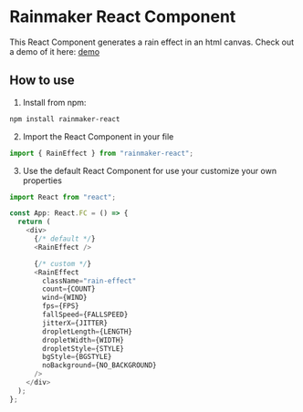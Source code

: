 # Rainmaker React Component

This React Component generates a rain effect in an html canvas. Check out a demo of it here: [demo](https://jay2thewhy.github.io/rainmaker-demo/)

## How to use

1. Install from npm:

```bash
npm install rainmaker-react
```

2. Import the React Component in your file

```js
import { RainEffect } from "rainmaker-react";
```

3. Use the default React Component for use your customize your own properties

```js
import React from "react";

const App: React.FC = () => {
  return (
    <div>
      {/* default */}
      <RainEffect />

      {/* custom */}
      <RainEffect
        className="rain-effect"
        count={COUNT}
        wind={WIND}
        fps={FPS}
        fallSpeed={FALLSPEED}
        jitterX={JITTER}
        dropletLength={LENGTH}
        dropletWidth={WIDTH}
        dropletStyle={STYLE}
        bgStyle={BGSTYLE}
        noBackground={NO_BACKGROUND}
      />
    </div>
  );
};
```
